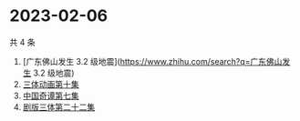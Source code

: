 # 2023-02-06

共 4 条

<!-- BEGIN ZHIHUSEARCH -->
<!-- 最后更新时间 Mon Feb 06 2023 06:06:46 GMT+0800 (China Standard Time) -->
1. [广东佛山发生 3.2 级地震](https://www.zhihu.com/search?q=广东佛山发生 3.2 级地震)
1. [三体动画第十集](https://www.zhihu.com/search?q=三体动画第十集)
1. [中国奇谭第七集](https://www.zhihu.com/search?q=中国奇谭第七集)
1. [剧版三体第二十二集](https://www.zhihu.com/search?q=剧版三体第二十二集)
<!-- END ZHIHUSEARCH -->
